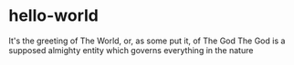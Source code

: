 # hello-world
It's the greeting of The World, or, as some put it, of The God
The God is a supposed almighty entity which governs everything in the nature
